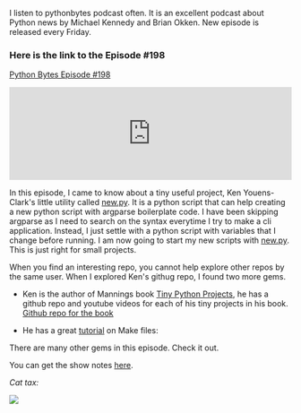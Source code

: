 <!--
.. title: Python Goodies 1
.. slug: python-goodies-1
.. date: 2020-09-15 20:19:53 UTC-04:00
.. tags: python,tips, podcast
.. category:python 
.. link: 
.. description: 
.. type: text
-->


I listen to pythonbytes podcast often. It is an excellent podcast about Python news by Michael Kennedy and Brian Okken. New episode is released every Friday. 

### Here is the link to the Episode #198

[Python Bytes Episode #198](https://pythonbytes.fm/episodes/show/198/there-s-a-beaver-in-your-database-and-anna-lena-drops-by)


<iframe width="100%" height="166" scrolling="no" frameborder="no"
     src="https://w.soundcloud.com/player/?url=https%3A//api.soundcloud.com/tracks/891674770&color=ff5500&auto_play=false&hide_related=false&show_comments=true&show_user=true&show_reposts=false">
</iframe>


In this episode, I came to know about a tiny useful project, Ken Youens-Clark's little utility called [new.py](https://github.com/kyclark/new.py). It is a python script that can help creating a new python script with argparse boilerplate code. I have been skipping argparse as I need to search on the syntax everytime I try to make a cli application. Instead, I just settle with a python script with variables that I change before running.  I am now going to start my new scripts with [new.py](https://github.com/kyclark/new.py). This is just right for small projects. 


When you find an interesting repo, you cannot help explore other repos by the same user.    When I explored Ken's githug repo, I found two more gems. 

- Ken is the author of Mannings book [Tiny Python Projects](http://tinypythonprojects.com/), he has a github repo and youtube videos for each of his tiny projects in his book.  [Github repo for the book](https://github.com/kyclark/tiny_python_projects) 

- He has a great [tutorial](https://github.com/kyclark/make-tutorial) on Make files: 



There are many other gems in this episode. Check it out.

You can get the show notes [here](https://pythonbytes.fm/episodes/show/198/there-s-a-beaver-in-your-database-and-anna-lena-drops-by).


*Cat tax:*

[![](https://source.unsplash.com/300x400/?cat)]()


